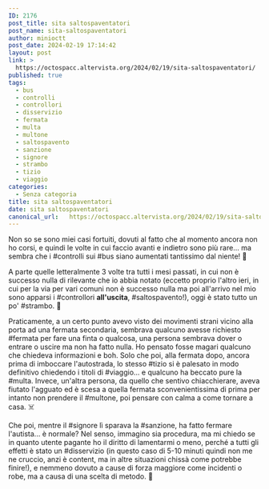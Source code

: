 ```yaml
---
ID: 2176
post_title: sita saltospaventatori
post_name: sita-saltospaventatori
author: minioctt
post_date: 2024-02-19 17:14:42
layout: post
link: >
  https://octospacc.altervista.org/2024/02/19/sita-saltospaventatori/
published: true
tags:
  - bus
  - controlli
  - controllori
  - disservizio
  - fermata
  - multa
  - multone
  - saltospavento
  - sanzione
  - signore
  - strambo
  - tizio
  - viaggio
categories:
  - Senza categoria
title: sita saltospaventatori
date: sita saltospaventatori
canonical_url:   https://octospacc.altervista.org/2024/02/19/sita-saltospaventatori/
---
```

<!-- wp:paragraph -->
<p>Non so se sono miei casi fortuiti, dovuti al fatto che al momento ancora non ho corsi, e quindi le volte in cui faccio avanti e indietro sono più rare... ma sembra che i #controlli sui #bus siano aumentati tantissimo dal niente! 🎃</p>
<!-- /wp:paragraph -->

<!-- wp:paragraph -->
<p>A parte quelle letteralmente 3 volte tra tutti i mesi passati, in cui non è successo nulla di rilevante che io abbia notato (eccetto proprio l'altro ieri, in cui per la via per vari comuni non è successo nulla ma poi all'arrivo nel mio sono apparsi i #controllori <strong>all'uscita</strong>, #saltospavento!), oggi è stato tutto un po' #strambo. 🥴</p>
<!-- /wp:paragraph -->

<!-- wp:paragraph -->
<p>Praticamente, a un certo punto avevo visto dei movimenti strani vicino alla porta ad una fermata secondaria, sembrava qualcuno avesse richiesto #fermata per fare una finta o qualcosa, una persona sembrava dover o entrare o uscire ma non ha fatto nulla. Ho pensato fosse magari qualcuno che chiedeva informazioni e boh. Solo che poi, alla fermata dopo, ancora prima di imboccare l'autostrada, lo stesso #tizio si è palesato in modo definitivo chiedendo i titoli di #viaggio... e qualcuno ha beccato pure la #multa. Invece, un'altra persona, da quello che sentivo chiacchierare, aveva fiutato l'agguato ed è scesa a quella fermata sconvenientissima di prima per intanto non prendere il #multone, poi pensare con calma a come tornare a casa. ☠️</p>
<!-- /wp:paragraph -->

<!-- wp:paragraph -->
<p>Che poi, mentre il #signore lì sparava la #sanzione, ha fatto fermare l'autista... è normale? Nel senso, immagino sia procedura, ma mi chiedo se in quanto utente pagante ho il diritto di lamentarmi o meno, perché a tutti gli effetti è stato un #disservizio (in questo caso di 5-10 minuti quindi non me ne cruccio, anzi è content, ma in altre situazioni chissà come potrebbe finire!), e nemmeno dovuto a cause di forza maggiore come incidenti o robe, ma a causa di una scelta di metodo. 🤔</p>
<!-- /wp:paragraph -->